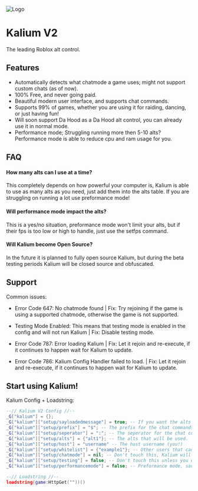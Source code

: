 
![Logo](https://casualdev.xyz/assets/KaliumBanner.png)


# Kalium V2

The leading Roblox alt control.


## Features

- Automatically detects what chatmode a game uses; might not support custom chats (as of now).
- 100% Free, and never going paid.
- Beautiful modern user interface, and supports chat commands.
- Supports 99% of games, whether you are using it for raiding, dancing, or just having fun!
- Will soon support Da  Hood as a Da Hood alt control, you can already use it in normal mode. 
- Performance mode; Struggling running more then 5-10 alts? Performance mode is able to reduce cpu and ram usage for you.

## FAQ

#### How many alts can I use at a time?

This completely depends on how powerful your computer is, Kalium is able to use as many alts as you need, just add them into the alts table. If you are struggling on running a lot use preformance mode!

#### Will performance mode impact the alts?

This is a yes/no situation, preformance mode won't limit your alts, but if their fps is too low or high to handle, just use the setfps command.

#### Will Kalium become Open Source?

In the future it is planned to fully open source Kalium, but during the beta testing periods Kalium will be closed source and obfuscated.



## Support

Common issues:

- Error Code 647: No chatmode found | Fix: Try rejoining if the game is using a supported chatmode, otherwise the game is not supported.

- Testing Mode Enabled: This means that testing mode is enabled in the config and will not run Kalium | Fix: Disable testing mode.

- Error Code 787: Error loading Kalium | Fix: Let it rejoin and re-execute, if it continues to happen wait for Kalium to update.

- Error Code 786: Kalium Config Handler failed to load. | Fix: Let it rejoin and re-execute, if it continues to happen wait for Kalium to update.

## Start using Kalium!

Kalium Config + Loadstring:

```lua
--// Kalium V2 Config //--
_G["kalium"] = {};
_G["kalium"]["setup/sayloadedmessage"] = true; -- If you want the alts to send a message when Kalium is loaded, set this to true.
_G["kalium"]["setup/prefix"] = "$"; -- The prefix for the chat commands.
_G["kalium"]["setup/seperator"] = ":"; -- The seperator for the chat commands.
_G["kalium"]["setup/alts"] = {"alt1"}; -- The alts that will be used.
_G["kalium"]["setup/host"] = "username" -- The host username (you!)
_G["kalium"]["setup/whitelist"] = {"example1"}; -- Other users that can use Kalium.
_G["kalium"]["setup/chatmode"] = nil; -- Don't touch this, Kalium will set it automatically.
_G["kalium"]["setup/testing"] = false; -- Don't touch this unless you don't want Kalium to load or are debugging.
_G["kalium"]["setup/performancemode"] = false; -- Preformance mode, saves cpu and ram but might slow down Kalium.

--// Loadstring //--
loadstring(game:HttpGet(""))()
```
